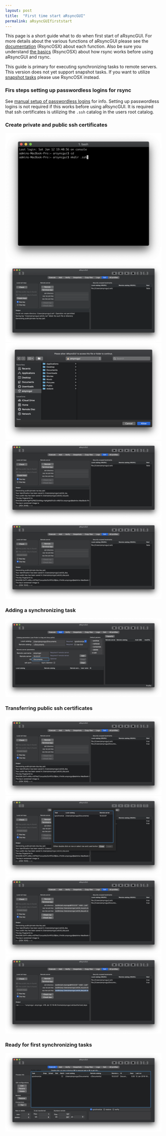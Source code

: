 ```yaml
---
layout: post
title:  "First time start aRsyncGUI"
permalink: aRsyncGUIfirststart
---
```

This page is a short guide what to do when first start of aRsyncGUI. For more details about the various functions of aRsyncGUI please see the [documentation](/AboutaRsyncGUI) (RsyncOSX) about each function. Also be sure you understand  [the basics](/HowtoUseaRsyncGUI) (RsyncOSX) about how rsync works before using aRsyncGUI and rsync.

This guide is primary for executing synchronizing tasks to remote servers. This version does not yet support snapshot tasks. If you want to utilize [snapshot tasks](/Snapshots) please use RsyncOSX instead.

### Firs steps setting up passwordless logins for rsync

See [manual setup of passwordless logins](/PasswordlessLogin) for info. Setting up passwordless logins is not required if this works before using aRsyncGUI. It is required that ssh certificates is utilizing the `.ssh` catalog in the users root catalog.

### Create private and public ssh certificates

![](/images/RsyncOSX/master/aRsyncGUIfirststart/main0.png)
![](/images/RsyncOSX/master/aRsyncGUIfirststart/main1.png)
![](/images/RsyncOSX/master/aRsyncGUIfirststart/main2.png)
![](/images/RsyncOSX/master/aRsyncGUIfirststart/main3.png)
![](/images/RsyncOSX/master/aRsyncGUIfirststart/main4.png)

### Adding a synchronizing task

![](/images/RsyncOSX/master/aRsyncGUIfirststart/main5.png)

### Transferring public ssh certificates

![](/images/RsyncOSX/master/aRsyncGUIfirststart/main6.png)
![](/images/RsyncOSX/master/aRsyncGUIfirststart/main7.png)
![](/images/RsyncOSX/master/aRsyncGUIfirststart/main8.png)
![](/images/RsyncOSX/master/aRsyncGUIfirststart/main9.png)

### Ready for first synchronizing tasks

![](/images/RsyncOSX/master/aRsyncGUIfirststart/main10.png)

